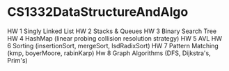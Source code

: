# CS1332DataStructureAndAlgo

HW 1 Singly Linked List
HW 2 Stacks & Queues
HW 3 Binary Search Tree
HW 4 HashMap (linear probing collision resolution strategy)
HW 5 AVL
HW 6 Sorting (insertionSort, mergeSort, lsdRadixSort)
HW 7 Pattern Matching (kmp, boyerMoore, rabinKarp)
Hw 8 Graph Algorithms (DFS, Dijkstra's, Prim's)
